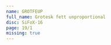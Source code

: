 ```yaml
---
name: GROTFEUP
full_name: Grotesk fett unproportional
disc: SiFoX-16
page: 19/1
missing: true
---
```

